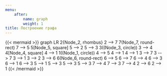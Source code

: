 ```yaml
---
menu:
    after:
        name: graph
        weight: 1
title: Построение графа
---
```

{{< mermaid >}}
graph LR
  2{Node_2, rhombus}
  2 --> 7
  7(Node_7, round-rect)
  7 --> 5
  5[Node_5, square]
  5 --> 2
  5 --> 3
  3((Node_3, circle))
  3 --> 4
  4[Node_4, square]
  4 --> 1
  1((Node_1, circle))
  4 --> 5
  4 --> 1
  4 --> 1
  3 --> 7
  3 --> 7
  3 --> 1
  3 --> 2
  3 --> 6
  6(Node_6, round-rect)
  6 --> 5
  6 --> 7
  6 --> 4
  6 --> 3
  6 --> 1
  6 --> 3
  5 --> 1
  5 --> 3
  5 --> 3
  5 --> 3
  7 --> 4
  7 --> 3
  7 --> 4
  2 --> 6
  2 --> 1
{{< /mermaid >}}